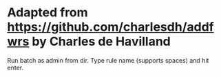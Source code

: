 # Adapted from https://github.com/charlesdh/addfwrs by Charles de Havilland

Run batch as admin from dir. Type rule name (supports spaces) and hit enter.
